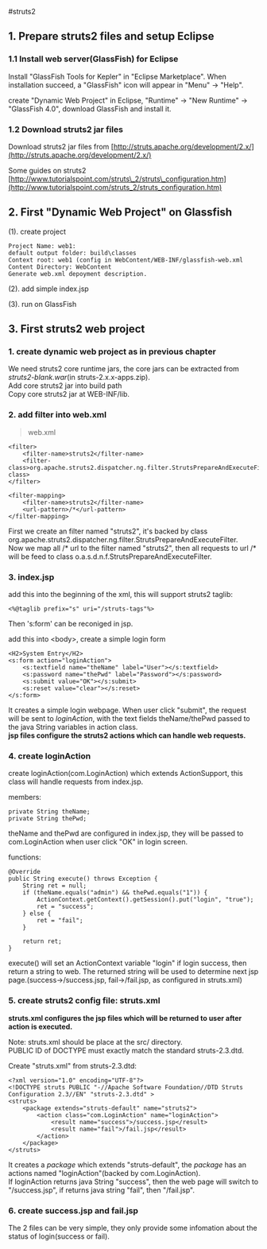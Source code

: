 #struts2

## 1. Prepare struts2 files and setup Eclipse

### 1.1 Install web server(GlassFish) for Eclipse
Install "GlassFish Tools for Kepler" in "Eclipse Marketplace". When installation succeed, a "GlassFish" icon will appear in "Menu" -> "Help".

create "Dynamic Web Project" in Eclipse, "Runtime" -> "New Runtime" -> "GlassFish 4.0", download GlassFish and install it.

### 1.2 Download struts2 jar files
Download struts2 jar files from [http://struts.apache.org/development/2.x/](http://struts.apache.org/development/2.x/)

Some guides on struts2 [http://www.tutorialspoint.com/struts\_2/struts\_configuration.htm](http://www.tutorialspoint.com/struts_2/struts_configuration.htm)

## 2. First "Dynamic Web Project" on Glassfish

(1). create project

    Project Name: web1:  
    default output folder: build\classes  
    Context root: web1 (config in WebContent/WEB-INF/glassfish-web.xml  
    Content Directory: WebContent  
    Generate web.xml depoyment description.  

(2). add simple index.jsp

(3). run on GlassFish

## 3. First struts2 web project

### 1. create dynamic web project as in previous chapter

 We need struts2 core runtime jars, the core jars can be extracted from _struts2-blank.war_(in struts-2.x.x-apps.zip).  
 Add core struts2 jar into build path  
 Copy core struts2 jar at WEB-INF/lib.  

### 2. add filter into web.xml

> web.xml  

    <filter>
        <filter-name>struts2</filter-name>
        <filter-class>org.apache.struts2.dispatcher.ng.filter.StrutsPrepareAndExecuteFilter</filter-class>
    </filter>

    <filter-mapping>
        <filter-name>struts2</filter-name>
        <url-pattern>/*</url-pattern>
    </filter-mapping>

First we create an filter named "struts2", it's backed by class org.apache.struts2.dispatcher.ng.filter.StrutsPrepareAndExecuteFilter.  
Now we map all /\* url to the filter named "struts2", then all requests to url /\* will be feed to class o.a.s.d.n.f.StrutsPrepareAndExecuteFilter.

### 3. index.jsp

add this into the beginning of the xml, this will support struts2 taglib:  
    
    <%@taglib prefix="s" uri="/struts-tags"%>

Then 's:form' can be reconiged in jsp.

add this into &lt;body>, create a simple login form  

    <H2>System Entry</H2>
    <s:form action="loginAction">
        <s:textfield name="theName" label="User"></s:textfield>
        <s:password name="thePwd" label="Password"></s:password>
        <s:submit value="OK"></s:submit>
        <s:reset value="clear"></s:reset>
    </s:form>

It creates a simple login webpage. When user click "submit", the request will be sent to _loginAction_, with the text fields theName/thePwd passed to the java String variables in action class.  
**jsp files configure the struts2 actions which can handle web requests.**

### 4. create loginAction

create loginAction(com.LoginAction) which extends ActionSupport, this class will handle requests from index.jsp.

members:  

    private String theName;
    private String thePwd;

theName and thePwd are configured in index.jsp, they will be passed to com.LoginAction when user click "OK" in login screen.

functions:  

    @Override
    public String execute() throws Exception {
        String ret = null;
        if (theName.equals("admin") && thePwd.equals("1")) {
            ActionContext.getContext().getSession().put("login", "true");
            ret = "success";
        } else {
            ret = "fail";
        }

        return ret;
    }

execute() will set an ActionContext variable "login" if login success, then return a string to web. The returned string will be used to determine next jsp page.(success->/success.jsp, fail->/fail.jsp, as configured in struts.xml)

### 5. create struts2 config file: struts.xml

**struts.xml configures the jsp files which will be returned to user after action is executed.**

Note:
struts.xml should be place at the src/ directory.  
PUBLIC ID of DOCTYPE must exactly match the standard struts-2.3.dtd.

Create "struts.xml" from struts-2.3.dtd:  

    <?xml version="1.0" encoding="UTF-8"?>
    <!DOCTYPE struts PUBLIC "-//Apache Software Foundation//DTD Struts Configuration 2.3//EN" "struts-2.3.dtd" >
    <struts>
        <package extends="struts-default" name="struts2">
            <action class="com.LoginAction" name="loginAction">
                <result name="success">/success.jsp</result>
                <result name="fail">/fail.jsp</result>
            </action>
        </package>
    </struts>

It creates a _package_ which extends "struts-default", the _package_ has an actions named "loginAction"(backed by com.LoginAction).  
If loginAction returns java String "success", then the web page will switch to "/success.jsp", if returns java string "fail", then "/fail.jsp".  

### 6. create success.jsp and fail.jsp

The 2 files can be very simple, they only provide some infomation about the status of login(success or fail).

